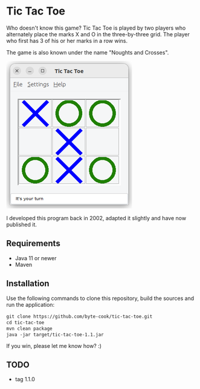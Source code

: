 # Tic Tac Toe

Who doesn't know this game? 
Tic Tac Toe is played by two players who alternately place the marks X and O in the three-by-three grid. The player who first has 3 of his or her marks in a row wins.

The game is also known under the name "Noughts and Crosses".

![UI](tic-tac-toe-image.png?raw=true "Tic Tac Toe UI")  

I developed this program back in 2002, adapted it slightly and have now published it.

## Requirements

- Java 11 or newer
- Maven

## Installation

Use the following commands to clone this repository, build the sources and run the application:

```
git clone https://github.com/byte-cook/tic-tac-toe.git
cd tic-tac-toe
mvn clean package
java -jar target/tic-tac-toe-1.1.jar
```

If you win, please let me know how? :)


## TODO
- tag 1.1.0

